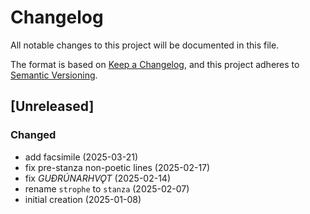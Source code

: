 # Changelog

All notable changes to this project will be documented in this file.

The format is based on [Keep a Changelog](https://keepachangelog.com/en/1.0.0/),
and this project adheres to [Semantic Versioning](https://semver.org/spec/v2.0.0.html).


## [Unreleased]

### Changed
- add facsimile (2025-03-21)
- fix pre-stanza non-poetic lines (2025-02-17)
- fix _GUÐRÚNARHVǪT_ (2025-02-14)
- rename `strophe` to `stanza` (2025-02-07)
- initial creation (2025-01-08)
